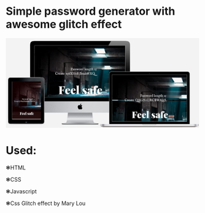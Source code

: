 # Simple password generator with awesome glitch effect


![alt text](https://github.com/CharlotteMoriarty/Password-generator/blob/master/js/mockupPass.JPG)

# Used:

❃HTML

❃CSS

❃Javascript

❃Css Glitch effect by Mary Lou
